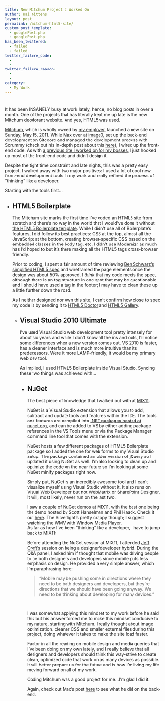 ```yaml
---
title: New Mitchum Project I Worked On
author: Kai Gittens
layout: post
permalink: /mitchum-html5-site/
custom_post_template:
  - googlePost.php
  - googlePost.php
has_been_twittered:
  - failed
  - failed
twitter_failure_code:
  - 
  - 
twitter_failure_reason:
  - 
  - 
category:
  - My Work
---
```

# 

It has been INSANELY busy at work lately, hence, no blog posts in over a month. One of the projects that has literally kept me up late is the new Mitchum deodorant website. And yes, HTML5 was used.

[Mitchum][1], which is wholly owned by [my employer][2], launched a new site on Sunday, May 15, 2011. While Max over at [image0][3], set up the back-end development on Sitecore and managed the development process with Scrummy (check out his in-depth post about this [here][4]), I wired up the front-end code. As with [a previous site I worked on for my bosses][5], I just hooked up most of the front-end code and didn’t design it.

 [1]: http://www.mitchum.com/
 [2]: http://www.revlon.com/
 [3]: http://blog.image0.com/
 [4]: http://blog.image0.com/sitecore/inside-look-at-a-web-project/
 [5]: http://kaidez.com/almay-project-using-html5-net-jquery/

Despite the tight time constraint and late nights, this was a pretty easy project. I walked away with two major positives: I used a lot of cool new front-end development tools in my work and really refined the process of “thinking” like a developer.

Starting with the tools first…

*   ## HTML5 Boilerplate
    
    The Mitchum site marks the first time I’ve coded an HTML5 site from scratch and there’s no way in the world that I would’ve done it without [the HTML5 Boilerplate template][6]. While I didn’t use all of Boilerplate’s features, I did follow its best practices: CSS at the top, almost all the JavaScript at the bottom, creating browser-specific CSS based on the embedded classes in the body tag, etc. I didn’t use [Modernizr][7] as much has I’d hoped to but it’s there making all the HTML5 tags cross-browser friendly.
    
    Prior to coding, I spent a fair amount of time reviewing [Ben Schwarz’s simplified HTML5 spec][8] and wireframed the page elements once the design was about 50% approved. I *think* that my code meets the spec, although there is an  tag structure in one spot that may be questionable and I should have used a  tag in the footer; I may have to clean these up a little further down the road.
    
    As I neither designed nor own this site, I can’t confirm how close to spec my code is by sending it to [HTML5 Doctor][9] and [HTML5 Gallery][10].  
    *   ## Visual Studio 2010 Ultimate
        
        I’ve used Visual Studio web development tool pretty intensely for about six years and while I don’t know all the ins and outs, I’ll notice some differences when a new version comes out. VS 2010 is faster, has a cleaner interface and is much more intuitive than its predecessors. Were it more LAMP-friendly, it would be my primary web dev tool.
        
        As implied, I used HTML5 Boilerplate inside Visual Studio. Syncing these two things was achieved with…  
        *   ## NuGet
            
            The best piece of knowledge that I walked out with at [MIX11][11].
            
            NuGet is a Visual Studio extension that allows you to add, subtract and update tools and features within the IDE. The tools and features are compiled into [.NET packages hosted at nuget.org][12], and can be added to VS by either adding package references in the VS Tools menu or via the Package Manager command line tool that comes with the extension.
            
            NuGet hosts a few different packages of HTML5 Boilerplate package so I added the one for web forms to my Visual Studio setup. The package contained an older version of jQuery so I updated it using NuGet as well. I’m also looking to clean up and optimize the code on the near future so I’m looking at some NuGet minify packages right now.
            
            Simply put, NuGet is an incredibly awesome tool and I can’t visualize myself using Visual Studio without it. It also runs on Visual Web Developer but not WebMatrix or SharePoint Designer. It will, most likely, never run on the last two.
            
            I saw a couple of NuGet demos at MIX11, with the best one being the demo hosted by Scott Hanselman and Phil Haack. Check it out [here][13]. The Silverlight’s pretty crappy though; I suggest watching the WMV with Window Media Player.   
            As far as how I’ve been “thinking” like a developer, I have to jump back to MIX11:
            
            Before attending the NuGet session at MIX11, I attended [Jeff Croft’s][14] session on being a designer/developer hybrid. During the Q&A panel, I asked him if thought that mobile was driving people to be both designers and developers since mobile puts less emphasis on design. He provided a very simple answer, which I’m paraphrasing here:
            
            > “Mobile may be pushing some in directions where they need to be both designers and developers, but they’re directions that we should have been going anyway. We need to be thinking about developing for many devices.”
            
            
            
             
            
            I was somewhat applying this mindset to my work before he said this but his answer forced me to make this mindset conducive to my nature, starting with Mitchum. I really thought about image optimization, cleaner CSS and smaller external files during this project, doing whatever it takes to make the site load faster.
            
            Factor in all the reading on mobile design and media queries that I’ve been doing on my own lately, and I really believe that all designers and developers should think this way-strive to create clean, optimized code that work on as many devices as possible. It will better prepare us for the future and is how I’m living my life moving forward on all of my work.
            
            Coding Mitchum was a good project for me…I’m glad I did it.
            
            Again, check out Max’s post [here][4] to see what he did on the back-end.

 [6]: http://html5boilerplate.com/
 [7]: http://www.modernizr.com/
 [8]: http://developers.whatwg.org/
 [9]: http://html5doctor.com/
 [10]: http://html5gallery.com/
 [11]: http://kaidez.com/at-mix11/
 [12]: http://nuget.org/
 [13]: http://channel9.msdn.com/Events/MIX/MIX11/FRM09
 [14]: http://jeffcroft.com/